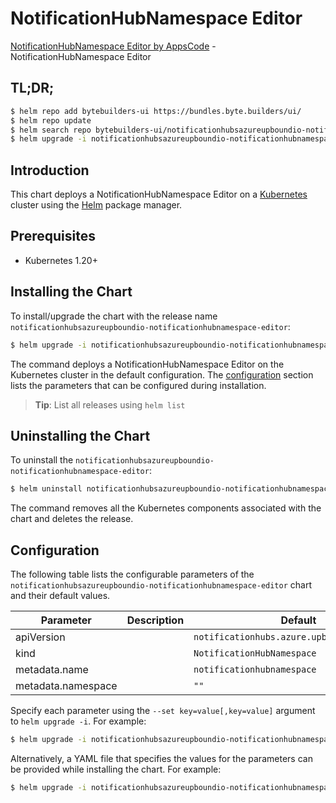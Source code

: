 # NotificationHubNamespace Editor

[NotificationHubNamespace Editor by AppsCode](https://byte.builders) - NotificationHubNamespace Editor

## TL;DR;

```bash
$ helm repo add bytebuilders-ui https://bundles.byte.builders/ui/
$ helm repo update
$ helm search repo bytebuilders-ui/notificationhubsazureupboundio-notificationhubnamespace-editor --version=v0.4.18
$ helm upgrade -i notificationhubsazureupboundio-notificationhubnamespace-editor bytebuilders-ui/notificationhubsazureupboundio-notificationhubnamespace-editor -n default --create-namespace --version=v0.4.18
```

## Introduction

This chart deploys a NotificationHubNamespace Editor on a [Kubernetes](http://kubernetes.io) cluster using the [Helm](https://helm.sh) package manager.

## Prerequisites

- Kubernetes 1.20+

## Installing the Chart

To install/upgrade the chart with the release name `notificationhubsazureupboundio-notificationhubnamespace-editor`:

```bash
$ helm upgrade -i notificationhubsazureupboundio-notificationhubnamespace-editor bytebuilders-ui/notificationhubsazureupboundio-notificationhubnamespace-editor -n default --create-namespace --version=v0.4.18
```

The command deploys a NotificationHubNamespace Editor on the Kubernetes cluster in the default configuration. The [configuration](#configuration) section lists the parameters that can be configured during installation.

> **Tip**: List all releases using `helm list`

## Uninstalling the Chart

To uninstall the `notificationhubsazureupboundio-notificationhubnamespace-editor`:

```bash
$ helm uninstall notificationhubsazureupboundio-notificationhubnamespace-editor -n default
```

The command removes all the Kubernetes components associated with the chart and deletes the release.

## Configuration

The following table lists the configurable parameters of the `notificationhubsazureupboundio-notificationhubnamespace-editor` chart and their default values.

|     Parameter      | Description |                        Default                         |
|--------------------|-------------|--------------------------------------------------------|
| apiVersion         |             | <code>notificationhubs.azure.upbound.io/v1beta1</code> |
| kind               |             | <code>NotificationHubNamespace</code>                  |
| metadata.name      |             | <code>notificationhubnamespace</code>                  |
| metadata.namespace |             | <code>""</code>                                        |


Specify each parameter using the `--set key=value[,key=value]` argument to `helm upgrade -i`. For example:

```bash
$ helm upgrade -i notificationhubsazureupboundio-notificationhubnamespace-editor bytebuilders-ui/notificationhubsazureupboundio-notificationhubnamespace-editor -n default --create-namespace --version=v0.4.18 --set apiVersion=notificationhubs.azure.upbound.io/v1beta1
```

Alternatively, a YAML file that specifies the values for the parameters can be provided while
installing the chart. For example:

```bash
$ helm upgrade -i notificationhubsazureupboundio-notificationhubnamespace-editor bytebuilders-ui/notificationhubsazureupboundio-notificationhubnamespace-editor -n default --create-namespace --version=v0.4.18 --values values.yaml
```
